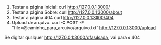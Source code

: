1. Testar a página Inicial:
curl http://127.0.0.1:3000/
2. Testar a página Sobre:
curl http://127.0.0.1:3000/about
3. Testar a página 404
curl http://127.0.0.1:3000/404
4. Upload de arquivo:
curl -X POST -F "file=@caminho_para_arquivo/arquivo.txt" http://127.0.0.1:3000/upload

Se digitar qualquer http://127.0.0.1:3000/dfasdsada, vai para o 404

